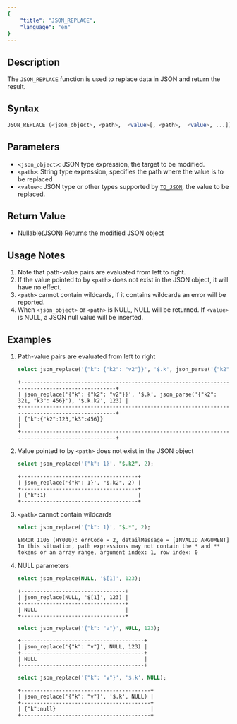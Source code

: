 ```yaml
---
{
    "title": "JSON_REPLACE",
    "language": "en"
}
---
```


## Description
The `JSON_REPLACE` function is used to replace data in JSON and return the result.

## Syntax
```sql
JSON_REPLACE (<json_object>, <path>,  <value>[, <path>,  <value>, ...])
```

## Parameters
- `<json_object>`: JSON type expression, the target to be modified.
- `<path>`: String type expression, specifies the path where the value is to be replaced
- `<value>`: JSON type or other types supported by [`TO_JSON`](./to-json.md), the value to be replaced.

## Return Value
- Nullable(JSON) Returns the modified JSON object

## Usage Notes
1. Note that path-value pairs are evaluated from left to right.
2. If the value pointed to by `<path>` does not exist in the JSON object, it will have no effect.
3. `<path>` cannot contain wildcards, if it contains wildcards an error will be reported.
4. When `<json_object>` or `<path>` is NULL, NULL will be returned. If `<value>` is NULL, a JSON null value will be inserted.

## Examples
1. Path-value pairs are evaluated from left to right
    ```sql
    select json_replace('{"k": {"k2": "v2"}}', '$.k', json_parse('{"k2": 321, "k3": 456}'), '$.k.k2', 123);
    ```
    ```text
    +-------------------------------------------------------------------------------------------------+
    | json_replace('{"k": {"k2": "v2"}}', '$.k', json_parse('{"k2": 321, "k3": 456}'), '$.k.k2', 123) |
    +-------------------------------------------------------------------------------------------------+
    | {"k":{"k2":123,"k3":456}}                                                                       |
    +-------------------------------------------------------------------------------------------------+
    ```
2. Value pointed to by `<path>` does not exist in the JSON object
    ```sql
    select json_replace('{"k": 1}', "$.k2", 2);
    ```
    ```text
    +-------------------------------------+
    | json_replace('{"k": 1}', "$.k2", 2) |
    +-------------------------------------+
    | {"k":1}                             |
    +-------------------------------------+
    ```
3. `<path>` cannot contain wildcards
    ```sql
    select json_replace('{"k": 1}', "$.*", 2);
    ```
    ```text
    ERROR 1105 (HY000): errCode = 2, detailMessage = [INVALID_ARGUMENT] In this situation, path expressions may not contain the * and ** tokens or an array range, argument index: 1, row index: 0
    ```
4. NULL parameters
    ```sql
    select json_replace(NULL, '$[1]', 123);
    ```
    ```text
    +---------------------------------+
    | json_replace(NULL, '$[1]', 123) |
    +---------------------------------+
    | NULL                            |
    +---------------------------------+
    ```
    ```sql
    select json_replace('{"k": "v"}', NULL, 123);
    ```
    ```text
    +---------------------------------------+
    | json_replace('{"k": "v"}', NULL, 123) |
    +---------------------------------------+
    | NULL                                  |
    +---------------------------------------+
    ```
    ```sql
    select json_replace('{"k": "v"}', '$.k', NULL);
    ```
    ```text
    +-----------------------------------------+
    | json_replace('{"k": "v"}', '$.k', NULL) |
    +-----------------------------------------+
    | {"k":null}                              |
    +-----------------------------------------+
    ```